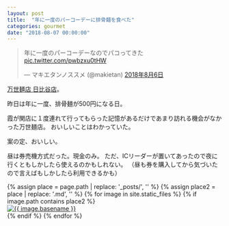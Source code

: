 ```yaml
---
layout: post
title:  "年に一度のパーコーデーに排骨麺を食べた"
categories: gourmet
date: "2018-08-07 00:00:00"
---
```


<blockquote class="twitter-tweet" data-lang="ja"><p lang="ja" dir="ltr">年に一度のパーコーデーなのでパコってきた <a href="https://t.co/pwbzxu0tHW">pic.twitter.com/pwbzxu0tHW</a></p>&mdash; マキエタンノススメ (@makietan) <a href="https://twitter.com/makietan/status/1026329010316304385?ref_src=twsrc%5Etfw">2018年8月6日</a></blockquote>
<script async src="https://platform.twitter.com/widgets.js" charset="utf-8"></script>

[万世麺店 日比谷店](http://www.niku-mansei.com/smartphone/shop/04_hibiya.html)。

昨日は年に一度、排骨麺が500円になる日。

霞が関店に１度連れて行ってもらった記憶があるだけであまり訪れる機会がなかった万世麺店。
おいしいことはわかっていた。

案の定、おいしい。

昼は券売機方式だった。現金のみ。
ただ、ICリーダーが置いてあったので夜に行くともしかしたら使えるのかもしれない。
（昼も券を購入してから気づいたので言えばもしかしたら利用できるかも）

<div class="trim">
{% assign place = page.path | replace: '_posts/', '' %}
{% assign place2 = place | replace: '.md', '' %}
{% for image in site.static_files %}
  {% if image.path contains place2 %}
    <div class="trim__item">
      <a href="{{ site.url }}{{ image.path }}">
        <img class="one" src="{{ site.url }}{{ image.path }}" alt="{{ image.basename }}">
      </a>
    </div>
  {% endif %}
{% endfor %}
</div>
